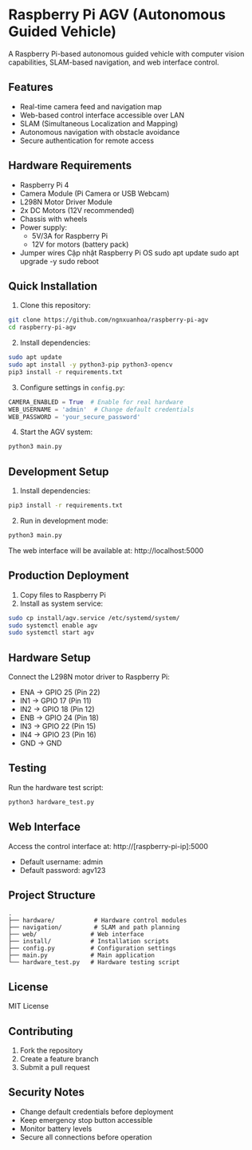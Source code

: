 # Raspberry Pi AGV (Autonomous Guided Vehicle)

A Raspberry Pi-based autonomous guided vehicle with computer vision capabilities, SLAM-based navigation, and web interface control.

## Features
- Real-time camera feed and navigation map
- Web-based control interface accessible over LAN
- SLAM (Simultaneous Localization and Mapping)
- Autonomous navigation with obstacle avoidance
- Secure authentication for remote access

## Hardware Requirements
- Raspberry Pi 4
- Camera Module (Pi Camera or USB Webcam)
- L298N Motor Driver Module
- 2x DC Motors (12V recommended)
- Chassis with wheels
- Power supply:
  - 5V/3A for Raspberry Pi
  - 12V for motors (battery pack)
- Jumper wires
Cập nhật Raspberry Pi OS
sudo apt update
sudo apt upgrade -y
sudo reboot

## Quick Installation
1. Clone this repository:
```bash
git clone https://github.com/ngnxuanhoa/raspberry-pi-agv
cd raspberry-pi-agv
```

2. Install dependencies:
```bash
sudo apt update
sudo apt install -y python3-pip python3-opencv
pip3 install -r requirements.txt
```

3. Configure settings in `config.py`:
```python
CAMERA_ENABLED = True  # Enable for real hardware
WEB_USERNAME = 'admin'  # Change default credentials
WEB_PASSWORD = 'your_secure_password'
```

4. Start the AGV system:
```bash
python3 main.py
```

## Development Setup
1. Install dependencies:
```bash
pip3 install -r requirements.txt
```

2. Run in development mode:
```bash
python3 main.py
```

The web interface will be available at: http://localhost:5000

## Production Deployment
1. Copy files to Raspberry Pi
2. Install as system service:
```bash
sudo cp install/agv.service /etc/systemd/system/
sudo systemctl enable agv
sudo systemctl start agv
```

## Hardware Setup
Connect the L298N motor driver to Raspberry Pi:
- ENA -> GPIO 25 (Pin 22)
- IN1 -> GPIO 17 (Pin 11)
- IN2 -> GPIO 18 (Pin 12)
- ENB -> GPIO 24 (Pin 18)
- IN3 -> GPIO 22 (Pin 15)
- IN4 -> GPIO 23 (Pin 16)
- GND -> GND

## Testing
Run the hardware test script:
```bash
python3 hardware_test.py
```

## Web Interface
Access the control interface at: http://[raspberry-pi-ip]:5000
- Default username: admin
- Default password: agv123

## Project Structure
```
.
├── hardware/           # Hardware control modules
├── navigation/         # SLAM and path planning
├── web/               # Web interface
├── install/           # Installation scripts
├── config.py          # Configuration settings
├── main.py            # Main application
└── hardware_test.py   # Hardware testing script
```

## License
MIT License

## Contributing
1. Fork the repository
2. Create a feature branch
3. Submit a pull request

## Security Notes
- Change default credentials before deployment
- Keep emergency stop button accessible
- Monitor battery levels
- Secure all connections before operation
